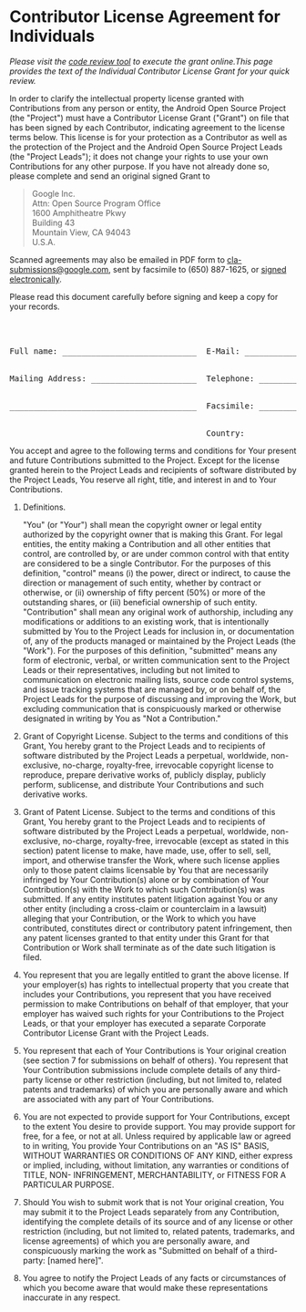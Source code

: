 # Contributor License Agreement for Individuals #

*Please visit the [code review tool](https://review.source.android.com/#settings,new-agreement)
to execute the grant online.This page provides the text of the Individual Contributor License Grant for your quick review.*

In order to clarify the intellectual property license granted with Contributions from any person or entity, the Android Open Source Project (the "Project") must have a Contributor License Grant ("Grant") on file that has been signed by each Contributor, indicating agreement to the license terms below. This license is for your protection as a Contributor as well as the protection of the Project and the Android Open Source Project Leads (the "Project Leads"); it does not change your rights to use your own Contributions for any other purpose. If you have not already done so, please complete and send an original signed Grant to

<blockquote>
 Google Inc.<br/>
 Attn: Open Source Program Office<br/>
 1600 Amphitheatre Pkwy<br/>
 Building 43<br/>
 Mountain View, CA 94043<br/>
 U.S.A.
</blockquote>

Scanned agreements may also be emailed in PDF form to cla-submissions@google.com, sent by facsimile to (650) 887-1625, or [signed electronically](https://review.source.android.com/#settings,new-agreement).

Please read this document carefully before signing and keep a copy for your records.

<pre>
<br><br>
Full name: ____________________________  E-Mail: ______________________<br><br>
Mailing Address: ______________________  Telephone: ___________________<br><br>
_______________________________________  Facsimile: ___________________<br><br>
_______________________________________  Country:   ___________________
</pre>

You accept and agree to the following terms and conditions for Your present and future Contributions submitted to the Project. Except for the license granted herein to the Project Leads and recipients of software distributed by the Project Leads, You reserve all right, title, and interest in and to Your Contributions.

1. Definitions. 

    "You" (or "Your") shall mean the copyright owner or legal entity authorized by the copyright owner that is making this Grant. For legal entities, the entity making a Contribution and all other entities that control, are controlled by, or are under common control with that entity are considered to be a single Contributor. For the purposes of this definition, "control" means (i) the power, direct or indirect, to cause the direction or management of such entity, whether by contract or otherwise, or (ii) ownership of fifty percent (50%) or more of the outstanding shares, or (iii) beneficial ownership of such entity. "Contribution" shall mean any original work of authorship, including any modifications or additions to an existing work, that is intentionally submitted by You to the Project Leads for inclusion in, or documentation of, any of the products managed or maintained by the Project Leads (the "Work"). For the purposes of this definition, "submitted" means any form of electronic, verbal, or written communication sent to the Project Leads or their representatives, including but not limited to communication on electronic mailing lists, source code control systems, and issue tracking systems that are managed by, or on behalf of, the Project Leads for the purpose of discussing and improving the Work, but excluding communication that is conspicuously marked or otherwise designated in writing by You as "Not a Contribution."

1. Grant of Copyright License. Subject to the terms and conditions of this Grant, You hereby grant to the Project Leads and to recipients of software distributed by the Project Leads a perpetual, worldwide, non-exclusive, no-charge, royalty-free, irrevocable copyright license to reproduce, prepare derivative works of, publicly display, publicly perform, sublicense, and distribute Your Contributions and such derivative works.

1. Grant of Patent License. Subject to the terms and conditions of this Grant, You hereby grant to the Project Leads and to recipients of software distributed by the Project Leads a perpetual, worldwide, non-exclusive, no-charge, royalty-free, irrevocable (except as stated in this section) patent license to make, have made, use, offer to sell, sell, import, and otherwise transfer the Work, where such license applies only to those patent claims licensable by You that are necessarily infringed by Your Contribution(s) alone or by combination of Your Contribution(s) with the Work to which such Contribution(s) was submitted. If any entity institutes patent litigation against You or any other entity (including a cross-claim or counterclaim in a lawsuit) alleging that your Contribution, or the Work to which you have contributed, constitutes direct or contributory patent infringement, then any patent licenses granted to that entity under this Grant for that Contribution or Work shall terminate as of the date such litigation is filed.

1. You represent that you are legally entitled to grant the above license. If your employer(s) has rights to intellectual property that you create that includes your Contributions, you represent that you have received permission to make Contributions on behalf of that employer, that your employer has waived such rights for your Contributions to the Project Leads, or that your employer has executed a separate Corporate Contributor License Grant with the Project Leads.

1. You represent that each of Your Contributions is Your original creation (see section 7 for submissions on behalf of others). You represent that Your Contribution submissions include complete details of any third-party license or other restriction (including, but not limited to, related patents and trademarks) of which you are personally aware and which are associated with any part of Your Contributions.

1. You are not expected to provide support for Your Contributions, except to the extent You desire to provide support. You may provide support for free, for a fee, or not at all. Unless required by applicable law or agreed to in writing, You provide Your Contributions on an "AS IS" BASIS, WITHOUT WARRANTIES OR CONDITIONS OF ANY KIND, either express or implied, including, without limitation, any warranties or conditions of TITLE, NON- INFRINGEMENT, MERCHANTABILITY, or FITNESS FOR A PARTICULAR PURPOSE.

1. Should You wish to submit work that is not Your original creation, You may submit it to the Project Leads separately from any Contribution, identifying the complete details of its source and of any license or other restriction (including, but not limited to, related patents, trademarks, and license agreements) of which you are personally aware, and conspicuously marking the work as "Submitted on behalf of a third-party: [named here]".<br></p>

1. You agree to notify the Project Leads of any facts or circumstances of which you become aware that would make these representations inaccurate in any respect.

